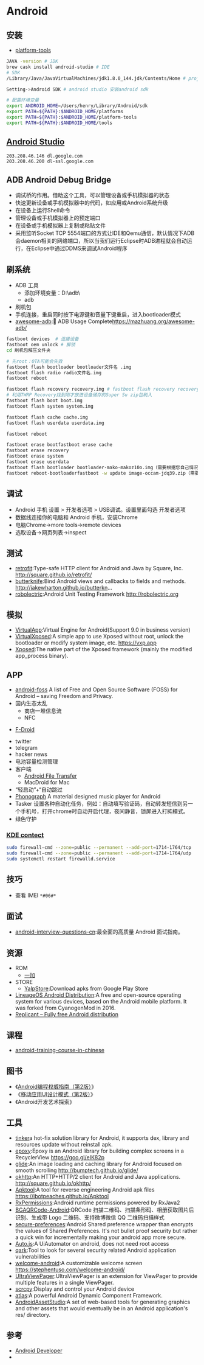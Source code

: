 # Android

## 安装

* [platform-tools](https://developer.android.com/studio/releases/platform-tools.html)

```sh
JAVA -version # JDK
brew cask install android-studio # IDE
# SDK
/Library/Java/JavaVirtualMachines/jdk1.8.0_144.jdk/Contents/Home # project Defaults Project Structure JDK location

Setting->Android SDK # android studio 安装android sdk

# 配置环境变量
export ANDROID_HOME=/Users/henry/Library/Android/sdk
export PATH=${PATH}:$ANDROID_HOME/platforms
export PATH=${PATH}:$ANDROID_HOME/platform-tools
export PATH=${PATH}:$ANDROID_HOME/tools
```

## [Android Studio](http://www.android-studio.org/)

```
203.208.46.146 dl.google.com
203.208.46.200 dl-ssl.google.com
```

## ADB Android Debug Bridge

* 调试桥的作用。借助这个工具，可以管理设备或手机模拟器的状态
* 快速更新设备或手机模拟器中的代码，如应用或Android系统升级
* 在设备上运行Shell命令
* 管理设备或手机模拟器上的预定端口
* 在设备或手机模拟器上复制或粘贴文件
* 采用监听Socket TCP 5554端口的方式让IDE和Qemu通信，默认情况下ADB会daemon相关的网络端口，所以当我们运行Eclipse时ADB进程就会自动运行，在Eclipse中通过DDMS来调试Android程序

## 刷系统

* ADB 工具
  - 添加环境变量：D:\adb\
  - adb
* 刷机包
* 手机连接，重启同时按下电源键和音量下键重启，进入bootloader模式
* [awesome-adb](https://github.com/mzlogin/awesome-adb):🍭 ADB Usage Complete<https://mazhuang.org/awesome-adb/>

```sh
fastboot devices  # 连接设备
fastboot oem unlock # 解锁
cd 刷机包解压文件夹

# 先root：OTA可能会失效
fastboot flash bootloader bootloader文件名 .img
fastboot flash radio radio文件名.img
fastboot reboot

fastboot flash recovery recovery.img # fastboot flash recovery recovery.img  可以刷TWRP
# 利用TWRP Recovery找到刚才放进设备储存的Super Su zip包刷入
fastboot flash boot boot.img
fastboot flash system system.img

fastboot flash cache cache.img
fastboot flash userdata userdata.img

fastboot reboot

fastboot erase bootfastboot erase cache
fastboot erase recovery
fastboot erase system
fastboot erase userdata
fastboot flash bootloader bootloader-mako-makoz10o.img（需要根据您自己情况换img名）
fastboot reboot-bootloaderfastboot -w update image-occam-jdq39.zip（需要根据您自己情况换.zip名）
```

## 调试

* Android 手机 设置 > 开发者选项 > USB调试。设置里面勾选 开发者选项
* 数据线连接你的电脑和 Android 手机，安装Chrome
* 电脑Chrome->more tools->remote devices
* 选取设备->网页列表->inspect

## 测试

* [retrofit](https://github.com/square/retrofit):Type-safe HTTP client for Android and Java by Square, Inc. <http://square.github.io/retrofit/>
* [butterknife](https://github.com/JakeWharton/butterknife):Bind Android views and callbacks to fields and methods. <http://jakewharton.github.io/butterkn>…
* [robolectric](https://github.com/robolectric/robolectric):Android Unit Testing Framework <http://robolectric.org>

## 模拟

* [VirtualApp](https://github.com/asLody/VirtualApp):Virtual Engine for Android(Support 9.0 in business version)
* [VirtualXposed](https://github.com/android-hacker/VirtualXposed):A simple app to use Xposed without root, unlock the bootloader or modify system image, etc. <https://vxp.app>
* [Xposed](https://github.com/rovo89/Xposed):The native part of the Xposed framework (mainly the modified app_process binary).

## APP

* [android-foss](https://github.com/offa/android-foss) A list of Free and Open Source Software (FOSS) for Android – saving Freedom and Privacy.
* 国内生态太乱
  - 商店一堆信息流
  - NFC
- [F-Droid](https://f-droid.org/)
* twitter
* telegram
* hacker news
* 电池容量检测管理
* 客户端
  - [Android File Transfer](https://dl.google.com/dl/androidjumper/mtp/current/AndroidFileTransfer.dmg)
  - MacDroid for Mac
* “轻启动”+“自动跳过
* [Phonograph](https://github.com/kabouzeid/Phonograph) A material designed music player for Android
* Tasker 设置各种自动化任务，例如：自动填写验证码，自动转发短信到另一个手机号，打开chrome时自动开启代理，夜间静音，锁屏进入打盹模式。
* 绿色守护

### [KDE contect](https://kdeconnect.kde.org/)

```sh
sudo firewall-cmd --zone=public --permanent --add-port=1714-1764/tcp
sudo firewall-cmd --zone=public --permanent --add-port=1714-1764/udp
sudo systemctl restart firewalld.service
```

## 技巧

* 查看 IMEI `*#06#*`

## 面试

* [android-interview-questions-cn](https://github.com/stormzhang/android-interview-questions-cn):最全面的高质量 Android 面试指南。

## 资源

* ROM
  - [一加](https://www.oneplus.com/)
* STORE
  - [YalpStore](https://github.com/yeriomin/YalpStore):Download apks from Google Play Store
* [LineageOS Android Distribution](https://lineageos.org/):A free and open-source operating system for various devices, based on the Android mobile platform. It was forked from CyanogenMod in 2016.
* [Replicant – Fully free Android distribution](http://replicant.us/)

## 课程

* [android-training-course-in-chinese](https://github.com/kesenhoo/android-training-course-in-chinese)

## 图书

* 《[Android编程权威指南（第2版）](https://www.amazon.cn/gp/product/B01FSXCBOQ)》
* 《[移动应用UI设计模式（第2版）](https://www.amazon.cn/gp/product/B00SFZGX08)》
* 《Android开发艺术探索》

## 工具

* [tinker](https://github.com/Tencent/tinker)a hot-fix solution library for Android, it supports dex, library and resources update without reinstall apk.
* [epoxy](https://github.com/airbnb/epoxy):Epoxy is an Android library for building complex screens in a RecyclerView <https://goo.gl/eIK82p>
* [glide](https://github.com/bumptech/glide):An image loading and caching library for Android focused on smooth scrolling <http://bumptech.github.io/glide/>
* [okhttp](https://github.com/square/okhttp):An HTTP+HTTP/2 client for Android and Java applications. <http://square.github.io/okhttp/>
* [Apktool](https://github.com/iBotPeaches/Apktool):A tool for reverse engineering Android apk files <https://ibotpeaches.github.io/Apktool>
* [RxPermissions](https://github.com/tbruyelle/RxPermissions):Android runtime permissions powered by RxJava2
* [BGAQRCode-Android](https://github.com/bingoogolapple/BGAQRCode-Android):QRCode 扫描二维码、扫描条形码、相册获取图片后识别、生成带 Logo 二维码、支持微博微信 QQ 二维码扫描样式
* [secure-preferences](https://github.com/scottyab/secure-preferences):Android Shared preference wrapper than encrypts the values of Shared Preferences. It's not bullet proof security but rather a quick win for incrementally making your android app more secure.
* [Auto.js](https://github.com/hyb1996/Auto.js):A UiAutomator on android, does not need root access
* [qark](https://github.com/linkedin/qark):Tool to look for several security related Android application vulnerabilities
* [welcome-android](https://github.com/stephentuso/welcome-android):A customizable welcome screen <https://stephentuso.com/welcome-android/>
* [UltraViewPager](https://github.com/alibaba/UltraViewPager):UltraViewPager is an extension for ViewPager to provide multiple features in a single ViewPager.
* [scrcpy](https://github.com/Genymobile/scrcpy):Display and control your Android device
* [atlas](https://github.com/alibaba/atlas):A powerful Android Dynamic Component Framework.
* [AndroidAssetStudio](https://github.com/romannurik/AndroidAssetStudio):A set of web-based tools for generating graphics and other assets that would eventually be in an Android application's res/ directory.

## 参考

* [Android Developer](https://roadmap.sh/android)
* [](https://source.android.com/)
